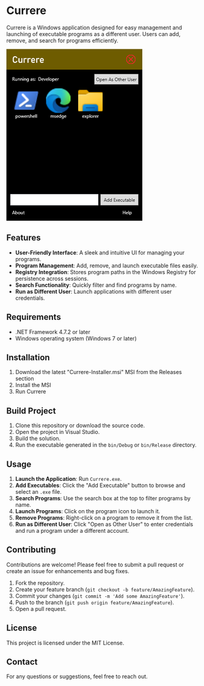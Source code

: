 # Currere

Currere is a Windows application designed for easy management and launching of executable programs as a different user. Users can add, remove, and search for programs efficiently.

![Image of Currere Program](https://github.com/NathanLouth/Currere/blob/main/img/Example.png?raw=true)

## Features

- **User-Friendly Interface**: A sleek and intuitive UI for managing your programs.
- **Program Management**: Add, remove, and launch executable files easily.
- **Registry Integration**: Stores program paths in the Windows Registry for persistence across sessions.
- **Search Functionality**: Quickly filter and find programs by name.
- **Run as Different User**: Launch applications with different user credentials.

## Requirements

- .NET Framework 4.7.2 or later
- Windows operating system (Windows 7 or later)

## Installation

1. Download the latest "Currere-Installer.msi" MSI from the Releases section
2. Install the MSI
3. Run Currere

## Build Project

1. Clone this repository or download the source code.
2. Open the project in Visual Studio.
3. Build the solution.
4. Run the executable generated in the `bin/Debug` or `bin/Release` directory.

## Usage

1. **Launch the Application**: Run `Currere.exe`.
2. **Add Executables**: Click the "Add Executable" button to browse and select an `.exe` file.
3. **Search Programs**: Use the search box at the top to filter programs by name.
4. **Launch Programs**: Click on the program icon to launch it.
5. **Remove Programs**: Right-click on a program to remove it from the list.
6. **Run as Different User**: Click "Open as Other User" to enter credentials and run a program under a different account.

## Contributing

Contributions are welcome! Please feel free to submit a pull request or create an issue for enhancements and bug fixes.

1. Fork the repository.
2. Create your feature branch (`git checkout -b feature/AmazingFeature`).
3. Commit your changes (`git commit -m 'Add some AmazingFeature'`).
4. Push to the branch (`git push origin feature/AmazingFeature`).
5. Open a pull request.

## License

This project is licensed under the MIT License.

## Contact

For any questions or suggestions, feel free to reach out.

